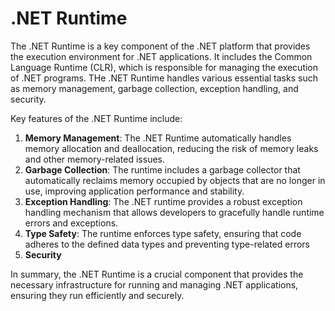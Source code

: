 # .NET Runtime

The .NET Runtime is a key component of the .NET platform that provides the execution environment for .NET applications. It includes the Common Language Runtime (CLR), which is responsible for managing the execution of .NET programs. THe .NET Runtime handles various essential tasks such as memory management, garbage collection, exception handling, and security.

Key features of the .NET Runtime include:
1. **Memory Management**: The .NET Runtime automatically handles memory allocation and deallocation, reducing the risk of memory leaks and other memory-related issues.
2. **Garbage Collection**: The runtime includes a garbage collector that automatically reclaims memory occupied by objects that are no longer in use, improving application performance and stability.
3. **Exception Handling**: The .NET runtime provides a robust exception handling mechanism that allows developers to gracefully handle runtime errors and exceptions.
4. **Type Safety**: The runtime enforces type safety, ensuring that code adheres to the defined data types and preventing type-related errors
5. **Security**

In summary, the .NET Runtime is a crucial component that provides the necessary infrastructure for running and managing .NET applications, ensuring they run efficiently and securely.